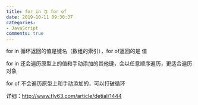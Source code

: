 ```yaml
---
title: for in 与 for of
date: 2019-10-11 09:30:37
categories:
- JavaScript
comments: true
---
```


for in  循环返回的值是键名（数组的索引），for of返回的是 值



for in 还会遍历原型上的值和手动添加的其他键，会以任意顺序遍历，更适合遍历对象



for of 不会遍历原型上和手动添加的，可以打破循环



详细：http://www.fly63.com/article/detial/1444